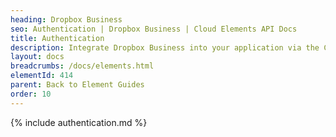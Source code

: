 ```yaml
---
heading: Dropbox Business
seo: Authentication | Dropbox Business | Cloud Elements API Docs
title: Authentication
description: Integrate Dropbox Business into your application via the Cloud Elements APIs.
layout: docs
breadcrumbs: /docs/elements.html
elementId: 414
parent: Back to Element Guides
order: 10
---
```


{% include authentication.md %}
